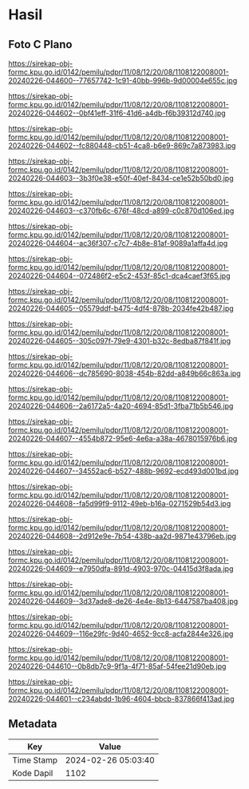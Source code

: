 # Hasil

## Foto C Plano

https://sirekap-obj-formc.kpu.go.id/0142/pemilu/pdpr/11/08/12/20/08/1108122008001-20240226-044600--77657742-1c91-40bb-996b-9d00004e655c.jpg

https://sirekap-obj-formc.kpu.go.id/0142/pemilu/pdpr/11/08/12/20/08/1108122008001-20240226-044602--0bf41eff-31f6-41d6-a4db-f6b39312d740.jpg

https://sirekap-obj-formc.kpu.go.id/0142/pemilu/pdpr/11/08/12/20/08/1108122008001-20240226-044602--fc880448-cb51-4ca8-b6e9-869c7a873983.jpg

https://sirekap-obj-formc.kpu.go.id/0142/pemilu/pdpr/11/08/12/20/08/1108122008001-20240226-044603--3b3f0e38-e50f-40ef-8434-ce1e52b50bd0.jpg

https://sirekap-obj-formc.kpu.go.id/0142/pemilu/pdpr/11/08/12/20/08/1108122008001-20240226-044603--c370fb6c-676f-48cd-a899-c0c870d106ed.jpg

https://sirekap-obj-formc.kpu.go.id/0142/pemilu/pdpr/11/08/12/20/08/1108122008001-20240226-044604--ac36f307-c7c7-4b8e-81af-9089a1affa4d.jpg

https://sirekap-obj-formc.kpu.go.id/0142/pemilu/pdpr/11/08/12/20/08/1108122008001-20240226-044604--072486f2-e5c2-453f-85c1-dca4caef3f65.jpg

https://sirekap-obj-formc.kpu.go.id/0142/pemilu/pdpr/11/08/12/20/08/1108122008001-20240226-044605--05579ddf-b475-4df4-878b-2034fe42b487.jpg

https://sirekap-obj-formc.kpu.go.id/0142/pemilu/pdpr/11/08/12/20/08/1108122008001-20240226-044605--305c097f-79e9-4301-b32c-8edba87f841f.jpg

https://sirekap-obj-formc.kpu.go.id/0142/pemilu/pdpr/11/08/12/20/08/1108122008001-20240226-044606--dc785690-8038-454b-82dd-a849b66c863a.jpg

https://sirekap-obj-formc.kpu.go.id/0142/pemilu/pdpr/11/08/12/20/08/1108122008001-20240226-044606--2a6172a5-4a20-4694-85d1-3fba71b5b546.jpg

https://sirekap-obj-formc.kpu.go.id/0142/pemilu/pdpr/11/08/12/20/08/1108122008001-20240226-044607--4554b872-95e6-4e6a-a38a-4678015976b6.jpg

https://sirekap-obj-formc.kpu.go.id/0142/pemilu/pdpr/11/08/12/20/08/1108122008001-20240226-044607--34552ac6-b527-488b-9692-ecd493d001bd.jpg

https://sirekap-obj-formc.kpu.go.id/0142/pemilu/pdpr/11/08/12/20/08/1108122008001-20240226-044608--fa5d99f9-9112-49eb-b16a-0271529b54d3.jpg

https://sirekap-obj-formc.kpu.go.id/0142/pemilu/pdpr/11/08/12/20/08/1108122008001-20240226-044608--2d912e9e-7b54-438b-aa2d-9871e43796eb.jpg

https://sirekap-obj-formc.kpu.go.id/0142/pemilu/pdpr/11/08/12/20/08/1108122008001-20240226-044609--e7950dfa-891d-4903-970c-04415d3f8ada.jpg

https://sirekap-obj-formc.kpu.go.id/0142/pemilu/pdpr/11/08/12/20/08/1108122008001-20240226-044609--3d37ade8-de26-4e4e-8b13-6447587ba408.jpg

https://sirekap-obj-formc.kpu.go.id/0142/pemilu/pdpr/11/08/12/20/08/1108122008001-20240226-044609--116e29fc-9d40-4652-9cc8-acfa2844e326.jpg

https://sirekap-obj-formc.kpu.go.id/0142/pemilu/pdpr/11/08/12/20/08/1108122008001-20240226-044610--0b8db7c9-9f1a-4f71-85af-54fee21d90eb.jpg

https://sirekap-obj-formc.kpu.go.id/0142/pemilu/pdpr/11/08/12/20/08/1108122008001-20240226-044601--c234abdd-1b96-4604-bbcb-837866f413ad.jpg


## Metadata

| Key        | Value               |
| ---------- | ------------------- |
| Time Stamp | 2024-02-26 05:03:40 |
| Kode Dapil | 1102                |



